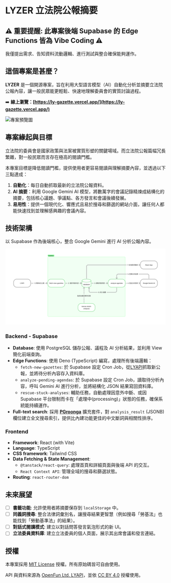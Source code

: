 # LYZER 立法院公報摘要

## ⚠️ 重要提醒: 此專案後端 Supabase 的 Edge Functions 皆為 Vibe Coding ⚠️

我僅提出需求、告知資料流動邏輯、進行測試與整合確保能夠運作。

## 這個專案是甚麼？

**LYZER** 是一個開源專案，旨在利用大型語言模型（AI）自動化分析並摘要立法院公報內容，讓一般民眾能更輕鬆、快速地理解委員會的實質討論過程。

➡️ **線上瀏覽：[https://ly-gazette.vercel.app/](https://ly-gazette.vercel.app/)**

![專案預覽圖](https://raw.githubusercontent.com/cytpress/ly-gazette/main/demo.gif)

## 專案緣起與目標

立法院的委員會是國家政策與法案被實質形塑的關鍵場域。而立法院公報篇幅冗長繁雜，對一般民眾而言存在極高的閱讀門檻。

本專案目標是降低閱讀門檻，提供使用者更容易閱讀與理解摘要內容，並透過以下三點達成：

1.  **自動化**：每日自動抓取最新的立法院公報資料。
2.  **AI 摘要**：利用 Google Gemini AI 模型，將數萬字的會議記錄精煉成結構化的摘要，包括核心議題、爭議點、各方發言和會議後續發展。
3.  **易用性**：提供一個現代化、響應式且易於搜尋和篩選的網站介面，讓任何人都能快速找到並理解感興趣的會議內容。

## 技術架構

以 Supabase 作為後端核心，整合 Google Gemini 進行 AI 分析公報內容。

![架構預覽圖](https://raw.githubusercontent.com/cytpress/ly-gazette/main/structure.png)

### Backend - Supabase

- **Database**: 使用 PostgreSQL 儲存公報、議程及 AI 分析結果，並利用 View 簡化前端查詢。
- **Edge Functions**: 使用 Deno (TypeScript) 編寫，處理所有後端邏輯：
  - `fetch-new-gazettes`: 於 Supabase 設定 Cron Job，從[LYAPI](https://ly.govapi.tw/v2/)抓取新公報，並將待分析內容存入資料庫。
  - `analyze-pending-agendas`: 於 Supabase 設定 Cron Job，讀取待分析內容，呼叫 Gemini AI 進行分析，並將結構化 JSON 結果寫回資料庫。
  - `rescue-stuck-analyses`: 輔助任務，自動處理因意外中斷、或因 Supabase 平台限制而卡在「處理中(processing)」狀態的任務，確保系統能持續運作。
- **Full-text search**: 採用 [**PGroonga**](https://pgroonga.github.io/) 擴充套件，對 `analysis_result` (JSONB) 欄位建立全文搜尋索引，提供比內建功能更佳的中文斷詞與相關性排序。

### Frontend

- **Framework**: React (with Vite)
- **Language**: TypeScript
- **CSS framework**: Tailwind CSS
- **Data Fetching & State Management**:
  - `@tanstack/react-query`: 處理首頁和詳細頁面與後端 API 的交互。
  - `React Context API`: 管理全域的搜尋和篩選狀態。
- **Routing**: `react-router-dom`

## 未來展望

- [ ] **書籤功能**: 允許使用者將摘要保存到 `localStorage` 中。
- [ ] **同義詞搜尋**: 整合法律詞彙別名，讓搜尋結果更智慧（例如搜尋「勞基法」也能找到「勞動基準法」的結果）。
- [ ] **對話式閱讀模式**: 建立以對話問答發言氣泡形式的新 UI。
- [ ] **立法委員資料庫**: 建立立法委員的個人頁面，展示其出席會議和發言連結。

## 授權

本專案採用 [MIT License](https://github.com/cytpress/ly-gazette/blob/main/LICENSE) 授權。所有原始碼皆可自由使用。

API 與資料來源為 [OpenFun Ltd. LYAPI](https://ly.govapi.tw/v2/)，並依 [CC BY 4.0](https://creativecommons.org/licenses/by/4.0/deed.zh-hant) 授權使用。

```

```
